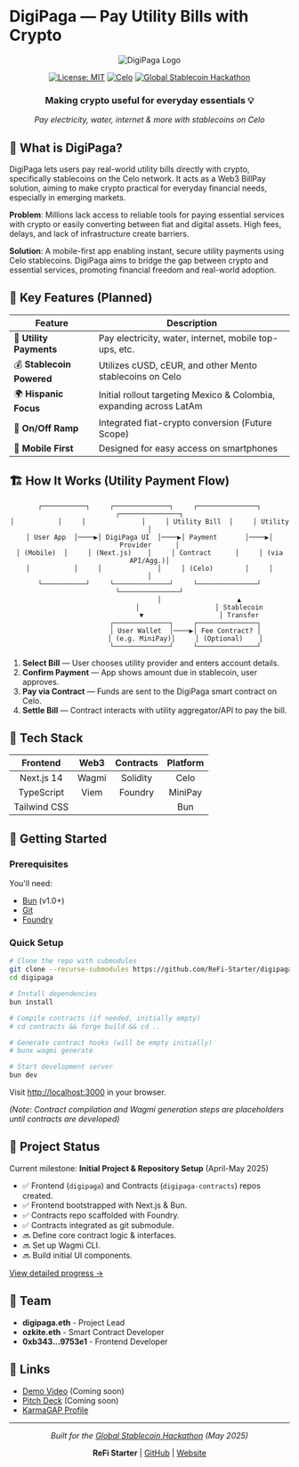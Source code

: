 # DigiPaga ― Pay Utility Bills with Crypto

<div align="center">
  
  ![DigiPaga Logo](https://via.placeholder.com/200x200.png?text=DigiPaga)
  
  [![License: MIT](https://img.shields.io/badge/License-MIT-yellow.svg)](https://opensource.org/licenses/MIT)
  [![Celo](https://img.shields.io/badge/Celo-FCFF52?style=flat&logo=celo&logoColor=000000)](https://celo.org/)
  [![Global Stablecoin Hackathon](https://img.shields.io/badge/Hackathon-May_2025-blue)](https://mentolabs.notion.site/Global-Stablecoin-Hackathon-1c1a2148cc5c808aa42ddee1e3df7883)

  ### **Making crypto useful for everyday essentials** 💡
  
  *Pay electricity, water, internet & more with stablecoins on Celo*
</div>

## 🌟 What is DigiPaga?

DigiPaga lets users pay real-world utility bills directly with crypto, specifically stablecoins on the Celo network. It acts as a Web3 BillPay solution, aiming to make crypto practical for everyday financial needs, especially in emerging markets.

**Problem**: Millions lack access to reliable tools for paying essential services with crypto or easily converting between fiat and digital assets. High fees, delays, and lack of infrastructure create barriers.

**Solution**: A mobile-first app enabling instant, secure utility payments using Celo stablecoins. DigiPaga aims to bridge the gap between crypto and essential services, promoting financial freedom and real-world adoption.

## 💫 Key Features (Planned)

| Feature | Description |
|---------|-------------|
| 🧾 **Utility Payments** | Pay electricity, water, internet, mobile top-ups, etc. |
| 💰 **Stablecoin Powered** | Utilizes cUSD, cEUR, and other Mento stablecoins on Celo |
| 🌍 **Hispanic Focus** | Initial rollout targeting Mexico & Colombia, expanding across LatAm |
| 🔄 **On/Off Ramp** | Integrated fiat-crypto conversion (Future Scope) |
| 📱 **Mobile First** | Designed for easy access on smartphones |

## 🏗️ How It Works (Utility Payment Flow)

<div align="center">
  
```
┌───────────┐     ┌──────────────┐     ┌───────────────┐     ┌───────────────┐
│           │     │              │     │ Utility Bill  │     │ Utility       │
│ User App  │────▶│ DigiPaga UI  │────▶│ Payment       │────▶│ Provider      │
│ (Mobile)  │     │ (Next.js)    │     │ Contract      │     │ (via API/Agg.)│
│           │     │              │     │ (Celo)        │     │               │
└───────────┘     └──────────────┘     └───────────────┘     └───────────────┘
                         │                   ▲
                         │                   │ Stablecoin
                         ▼                   │ Transfer
                  ┌──────────────┐     ┌───────────────┐
                  │ User Wallet  │────▶│ Fee Contract? │
                  │ (e.g. MiniPay)│     │ (Optional)    │
                  └──────────────┘     └───────────────┘
```

</div>

1. **Select Bill** ― User chooses utility provider and enters account details.
2. **Confirm Payment** ― App shows amount due in stablecoin, user approves.
3. **Pay via Contract** ― Funds are sent to the DigiPaga smart contract on Celo.
4. **Settle Bill** ― Contract interacts with utility aggregator/API to pay the bill.

## 🧰 Tech Stack

<div align="center">
  
| Frontend | Web3 | Contracts | Platform |
|:--------:|:----:|:---------:|:--------:|
| Next.js 14 | Wagmi | Solidity | Celo |
| TypeScript | Viem | Foundry | MiniPay |
| Tailwind CSS | | | Bun |

</div>

## 🚀 Getting Started

### Prerequisites

You'll need:
- [Bun](https://bun.sh/docs/installation) (v1.0+)
- [Git](https://git-scm.com/)
- [Foundry](https://book.getfoundry.sh/getting-started/installation)

### Quick Setup

```bash
# Clone the repo with submodules
git clone --recurse-submodules https://github.com/ReFi-Starter/digipaga.git
cd digipaga

# Install dependencies
bun install

# Compile contracts (if needed, initially empty)
# cd contracts && forge build && cd ..

# Generate contract hooks (will be empty initially)
# bunx wagmi generate

# Start development server
bun dev
```

Visit [http://localhost:3000](http://localhost:3000) in your browser.

*(Note: Contract compilation and Wagmi generation steps are placeholders until contracts are developed)*

## 📝 Project Status

Current milestone: **Initial Project & Repository Setup** (April-May 2025)
- ✅ Frontend (`digipaga`) and Contracts (`digipaga-contracts`) repos created.
- ✅ Frontend bootstrapped with Next.js & Bun.
- ✅ Contracts repo scaffolded with Foundry.
- ✅ Contracts integrated as git submodule.
- 🔜 Define core contract logic & interfaces.
- 🔜 Set up Wagmi CLI.
- 🔜 Build initial UI components.

[View detailed progress →](./docs/milestones/001-project-setup.md)

## 👥 Team

- **digipaga.eth** - Project Lead
- **ozkite.eth** - Smart Contract Developer
- **0xb343...9753e1** - Frontend Developer

## 🔗 Links

- [Demo Video](https://example.com) (Coming soon)
- [Pitch Deck](https://example.com) (Coming soon)
- [KarmaGAP Profile](https://gap.karmahq.xyz/project/digipagaeth)

---

<div align="center">
  
  *Built for the [Global Stablecoin Hackathon](https://mentolabs.notion.site/Global-Stablecoin-Hackathon-1c1a2148cc5c808aa42ddee1e3df7883) (May 2025)*
  
  **ReFi Starter** | [GitHub](https://github.com/ReFi-Starter) | [Website](https://example.com)
</div>
